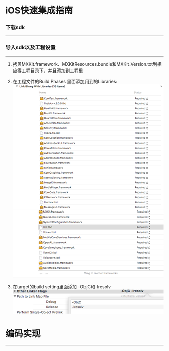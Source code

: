 # iOS快速集成指南

### 下载sdk

---

### 导入sdk以及工程设置

---

1. 拷贝MXKit.framework、MXKitResources.bundle和MXKit\_Version.txt到相应得工程目录下，并且添加到工程里

2. 在工程文件的Build Phases 里面添加用到的Libraries:![](/assets/buildparse1.png)![](/assets/buildparse2.png)

3. 在target的build setting里面添加 -ObjC和-lresolv  ![](/assets/linkFlag.png)

# 编码实现

---



